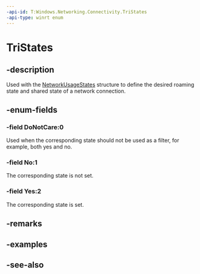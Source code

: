 ```yaml
---
-api-id: T:Windows.Networking.Connectivity.TriStates
-api-type: winrt enum
---
```


<!-- Enumeration syntax
public enum Windows.Networking.Connectivity.TriStates : int
-->

# TriStates

## -description
Used with the [NetworkUsageStates](networkusagestates.md) structure to define the desired roaming state and shared state of a network connection.

## -enum-fields
### -field DoNotCare:0
Used when the corresponding state should not be used as a filter, for example, both yes and no.

### -field No:1
The corresponding state is not set.

### -field Yes:2
The corresponding state is set.


## -remarks

## -examples

## -see-also